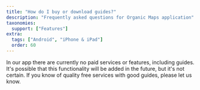 ```yaml
---
title: "How do I buy or download guides?"
description: "Frequently asked questions for Organic Maps application"
taxonomies:
  support: ["Features"]
extra:
  tags: ["Android", "iPhone & iPad"]
  order: 60
---
```


In our app there are currently no paid services or features, including guides. It's possible that this functionality will be added in the future, but it's not certain. If you know of quality free services with good guides, please let us know.
